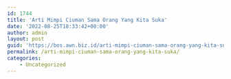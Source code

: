 ```yaml
---
id: 1744
title: 'Arti Mimpi Ciuman Sama Orang Yang Kita Suka'
date: '2022-08-25T18:33:42+00:00'
author: admin
layout: post
guid: 'https://bos.awn.biz.id/arti-mimpi-ciuman-sama-orang-yang-kita-suka/'
permalink: /arti-mimpi-ciuman-sama-orang-yang-kita-suka/
categories:
    - Uncategorized
---
```


